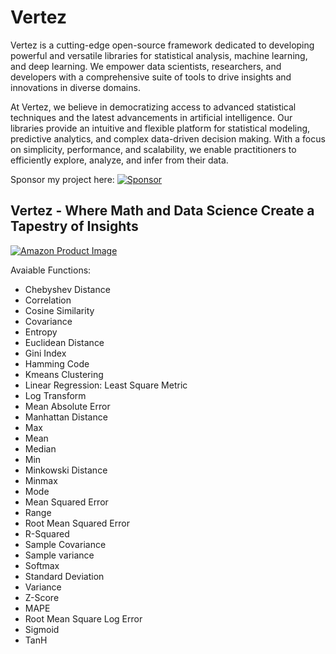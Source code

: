 # Vertez

Vertez is a cutting-edge open-source framework dedicated to developing powerful and versatile libraries for statistical analysis, machine learning, and deep learning. We empower data scientists, researchers, and developers with a comprehensive suite of tools to drive insights and innovations in diverse domains.

At Vertez, we believe in democratizing access to advanced statistical techniques and the latest advancements in artificial intelligence. Our libraries provide an intuitive and flexible platform for statistical modeling, predictive analytics, and complex data-driven decision making. With a focus on simplicity, performance, and scalability, we enable practitioners to efficiently explore, analyze, and infer from their data.

Sponsor my project here: [![Sponsor](https://img.shields.io/badge/Sponsor-Donate-blue.svg)](https://github.com/sponsors/ravinthiranpartheepan1407)

## Vertez - Where Math and Data Science Create a Tapestry of Insights
<a href="https://a.co/d/iVHsqgE">
  <img src="https://images.spr.so/cdn-cgi/imagedelivery/j42No7y-dcokJuNgXeA0ig/9d0bd39a-1afb-4c2c-8c99-0b56c03b7968/Amazon_Post/w=1920,quality=80" alt="Amazon Product Image">
</a>

Avaiable Functions:
-  Chebyshev Distance
-  Correlation
-  Cosine Similarity
-  Covariance
-  Entropy
-  Euclidean Distance
-  Gini Index
-  Hamming Code
-  Kmeans Clustering
-  Linear Regression: Least Square Metric
-  Log Transform
-  Mean Absolute Error
-  Manhattan Distance
-  Max
-  Mean
-  Median
-  Min
-  Minkowski Distance
-  Minmax
-  Mode
-  Mean Squared Error
-  Range
-  Root Mean Squared Error
-  R-Squared
-  Sample Covariance
-  Sample variance
-  Softmax
-  Standard Deviation
-  Variance
-  Z-Score
-  MAPE
-  Root Mean Square Log Error
-  Sigmoid
-  TanH
